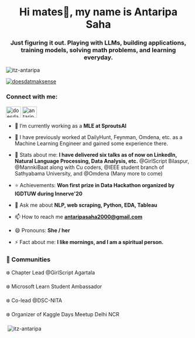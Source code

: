<h1 align="center">Hi mates👋, my name is Antaripa Saha</h1>
<h3 align="center">Just figuring it out. Playing with LLMs, building applications, training models, solving math problems, and learning everyday.</h3>

<p align="left"> <img src="https://komarev.com/ghpvc/?username=itz-antaripa&label=Profile%20views&color=0e75b6&style=flat" alt="itz-antaripa" /> </p>
<p align="left"> <a href="https://twitter.com/doesdatmaksense" target="blank"><img src="https://img.shields.io/twitter/follow/doesdatmaksense?logo=twitter&style=for-the-badge" alt="doesdatmaksense" /></a> </p>

<h3 align="left">Connect with me:</h3>
<p align="left">
<a href="https://twitter.com/doesdatmaksense" target="blank"><img align="center" src="https://cdn.jsdelivr.net/npm/simple-icons@3.0.1/icons/twitter.svg" alt="doesdatmaksense" height="30" width="40" /></a>
<a href="https://www.linkedin.com/in/antaripa-saha/" target="blank"><img align="center" src="https://cdn.jsdelivr.net/npm/simple-icons@3.0.1/icons/linkedin.svg" alt="antaripa saha" height="30" width="40" /></a>
</p>

- 🔭 I’m currently working as a **MLE at SproutsAI**

- 🌱 I have previously worked at DailyHunt, Feynman, Omdena, etc. as a Machine Learning Engineer and gained some experience there.

- :star2: Stats about me: **I have delivered six talks as of now on LinkedIn, Natural Language Processing, Data Analysis, etc.** @GirlScript Bilaspur, @MannkiBaat along with Cu coders, @IEEE student branch of Sathyabama University, and @Omdena (Many more to come)

- :star: Achievements: **Won first prize in Data Hackathon organized by IGDTUW during Innerve'20**

- 💬 Ask me about **NLP, web scraping, Python, EDA, Tableau**

- 📫 How to reach me **antaripasaha2000@gmail.com**

- 😄 Pronouns: **She / her**

- ⚡ Fact about me: **I like mornings, and I am a spiritual person.**

### :school_satchel: Communities
:snowflake: Chapter Lead @GirlScript Agartala

:snowflake: Microsoft Learn Student Ambassador

:snowflake: Co-lead @DSC-NITA

:snowflake: Organizer of Kaggle Days Meetup Delhi NCR


<p>&nbsp;<img align="center" src="https://github-readme-stats.vercel.app/api?username=itz-antaripa&show_icons=true&locale=en" alt="itz-antaripa" /></p>
